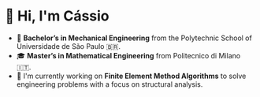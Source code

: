 # :wave: Hi, I'm Cássio 

- 🎒 **Bachelor’s in Mechanical Engineering** from the Polytechnic School of Universidade de São Paulo :brazil:.  
- 🎓 **Master’s in Mathematical Engineering** from Politecnico di Milano 🇮🇹.
- 📓 I'm currently working on **Finite Element Method Algorithms** to solve engineering problems with a focus on structural analysis.

<!--
**cassiomura/cassiomura** is a ✨ _special_ ✨ repository because its `README.md` (this file) appears on your GitHub profile.

Here are some ideas to get you started:

- 🔭 I’m currently working on ...
- 🌱 I’m currently learning ...
- 👯 I’m looking to collaborate on ...
- 🤔 I’m looking for help with ...
- 💬 Ask me about ...
- 📫 How to reach me: ...
- 😄 Pronouns: ...
- ⚡ Fun fact: ...
-->

